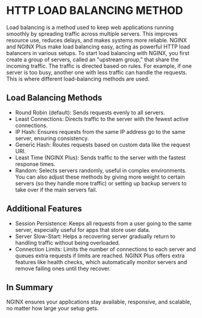 # HTTP LOAD BALANCING METHOD
Load balancing is a method used to keep web applications running smoothly by spreading traffic across multiple servers. This improves resource use, reduces delays, and makes systems more reliable. NGINX and NGINX Plus make load balancing easy, acting as powerful HTTP load balancers in various setups.
To start load balancing with NGINX, you first create a group of servers, called an "upstream group," that share the incoming traffic. The traffic is directed based on rules. For example, if one server is too busy, another one with less traffic can handle the requests. This is where different load-balancing methods are used.

## Load Balancing Methods
* Round Robin (default): Sends requests evenly to all servers.
* Least Connections: Directs traffic to the server with the fewest active connections.
* IP Hash: Ensures requests from the same IP address go to the same server, ensuring consistency.
* Generic Hash: Routes requests based on custom data like the request URI.
* Least Time (NGINX Plus): Sends traffic to the server with the fastest response times.
* Random: Selects servers randomly, useful in complex environments.
You can also adjust these methods by giving more weight to certain servers (so they handle more traffic) or setting up backup servers to take over if the main servers fail.

## Additional Features
* Session Persistence: Keeps all requests from a user going to the same server, especially useful for apps that store user data.
* Server Slow-Start: Helps a recovering server gradually return to handling traffic without being overloaded.
* Connection Limits: Limits the number of connections to each server and queues extra requests if limits are reached.
NGINX Plus offers extra features like health checks, which automatically monitor servers and remove failing ones until they recover.

## In Summary
NGINX ensures your applications stay available, responsive, and scalable, no matter how large your setup gets.
